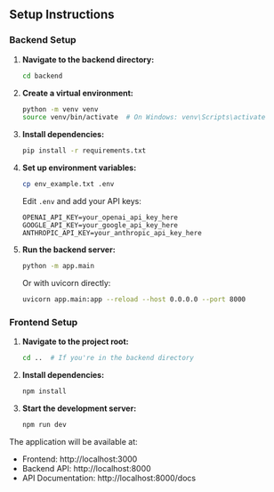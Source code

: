 


## Setup Instructions

### Backend Setup

1. **Navigate to the backend directory:**
   ```bash
   cd backend
   ```

2. **Create a virtual environment:**
   ```bash
   python -m venv venv
   source venv/bin/activate  # On Windows: venv\Scripts\activate
   ```

3. **Install dependencies:**
   ```bash
   pip install -r requirements.txt
   ```

4. **Set up environment variables:**
   ```bash
   cp env_example.txt .env
   ```
   
   Edit `.env` and add your API keys:
   ```
   OPENAI_API_KEY=your_openai_api_key_here
   GOOGLE_API_KEY=your_google_api_key_here
   ANTHROPIC_API_KEY=your_anthropic_api_key_here
   ```

5. **Run the backend server:**
   ```bash
   python -m app.main
   ```
   
   Or with uvicorn directly:
   ```bash
   uvicorn app.main:app --reload --host 0.0.0.0 --port 8000
   ```

### Frontend Setup

1. **Navigate to the project root:**
   ```bash
   cd ..  # If you're in the backend directory
   ```

2. **Install dependencies:**
   ```bash
   npm install
   ```

3. **Start the development server:**
   ```bash
   npm run dev
   ```

The application will be available at:
- Frontend: http://localhost:3000
- Backend API: http://localhost:8000
- API Documentation: http://localhost:8000/docs

